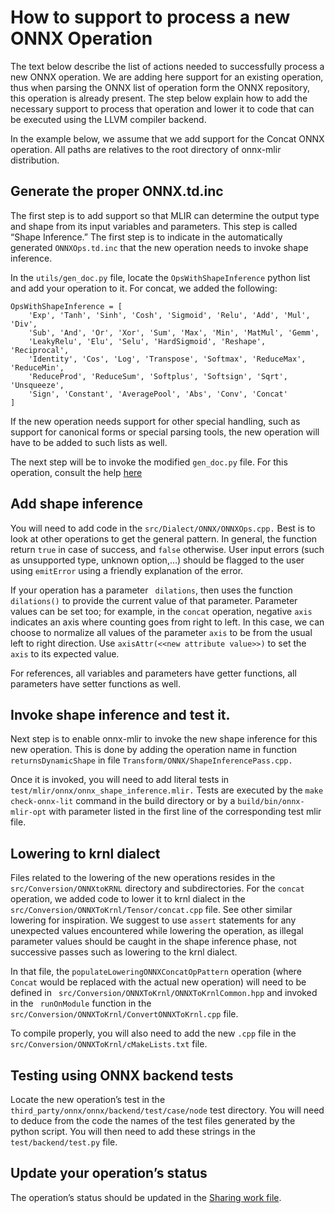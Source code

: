 # How to support to process a new ONNX Operation

The text below describe the list of actions needed to successfully process a new ONNX operation. We are adding here support for an existing operation, thus when parsing the ONNX list of operation form the ONNX repository, this operation is already present. The step below explain how to add the necessary support to process that operation and lower it to code that can be executed using the LLVM compiler backend.

In the example below, we assume that we add support for the Concat ONNX operation. All paths are relatives to the root directory of onnx-mlir distribution.


## Generate the proper ONNX.td.inc

The first step is to add support so that MLIR can determine the output type and shape from its input variables and parameters. This step is called “Shape Inference.” The first step is to indicate in the automatically generated `ONNXOps.td.inc` that the new operation needs to invoke shape inference.

In the `utils/gen_doc.py` file, locate the `OpsWithShapeInference` python list and add your operation to it. For concat, we added the following:

```
OpsWithShapeInference = [
    'Exp', 'Tanh', 'Sinh', 'Cosh', 'Sigmoid', 'Relu', 'Add', 'Mul', 'Div',
    'Sub', 'And', 'Or', 'Xor', 'Sum', 'Max', 'Min', 'MatMul', 'Gemm',
    'LeakyRelu', 'Elu', 'Selu', 'HardSigmoid', 'Reshape', 'Reciprocal',
    'Identity', 'Cos', 'Log', 'Transpose', 'Softmax', 'ReduceMax', 'ReduceMin',
    'ReduceProd', 'ReduceSum', 'Softplus', 'Softsign', 'Sqrt', 'Unsqueeze',
    'Sign', 'Constant', 'AveragePool', 'Abs', 'Conv', 'Concat'
]
```

If the new operation needs support for other special handling, such as support for canonical forms or special parsing tools, the new operation will have to be added to such lists as well.

The next step will be to invoke the modified `gen_doc.py` file. For this operation, consult the help [here](https://github.com/onnx/onnx-mlir/blob/master/docs/ImportONNXDefs.md)

## Add shape inference

You will need to add code in the `src/Dialect/ONNX/ONNXOps.cpp.` Best is to look at other operations to get the general pattern. In general, the function return `true` in case of success, and `false` otherwise. User input errors (such as unsupported type, unknown option,…) should be flagged to the user using `emitError` using a friendly explanation of the error.

If your operation has a parameter ` dilations`, then uses the function ` dilations()` to provide the current value of that parameter. Parameter values can be set too; for example, in the `concat` operation, negative `axis` indicates an axis where counting goes from right to left. In this case, we can choose to normalize all values of the parameter `axis` to be from the usual left to right direction. Use `axisAttr(<<new attribute value>>)` to set the `axis` to its expected value. 

For references, all variables and parameters have getter functions, all parameters have setter functions as well.

## Invoke shape inference and test it. 

Next step is to enable onnx-mlir to invoke the new shape inference for this new operation. This is done by adding the operation name in function ` returnsDynamicShape` in file `Transform/ONNX/ShapeInferencePass.cpp.`

Once it is invoked, you will need to add literal tests in ` test/mlir/onnx/onnx_shape_inference.mlir.` Tests are executed by the `make check-onnx-lit` command in the build directory or by a `build/bin/onnx-mlir-opt` with parameter listed in the first line of the corresponding test mlir file.

## Lowering to krnl dialect

Files related to the lowering of the new operations resides in the `src/Conversion/ONNXtoKRNL` directory and subdirectories. For the `concat` operation, we added code to lower it to krnl dialect in the ` src/Conversion/ONNXToKrnl/Tensor/concat.cpp` file. See other similar lowering for inspiration. We suggest to use `assert` statements for any unexpected values encountered while lowering the operation, as illegal parameter values should be caught in the shape inference phase, not successive passes such as lowering to the krnl dialect.

In that file, the `populateLoweringONNXConcatOpPattern` operation (where `Concat` would be replaced with the actual new operation) will need to be defined in ` src/Conversion/ONNXToKrnl/ONNXToKrnlCommon.hpp` and invoked in the ` runOnModule` function in the ` src/Conversion/ONNXToKrnl/ConvertONNXToKrnl.cpp` file.

To compile properly, you will also need to add the new `.cpp` file in the ` src/Conversion/ONNXToKrnl/cMakeLists.txt` file.

## Testing using ONNX backend tests

Locate the new operation’s test in the ` third_party/onnx/onnx/backend/test/case/node` test directory. You will need to deduce from the code the names of the test files generated by the python script. You will then need to add these strings in the ` test/backend/test.py` file.

## Update your operation’s status
The operation’s status should be updated in the [Sharing work file](https://github.com/onnx/onnx-mlir/blob/master/SharingWork.md).
 



